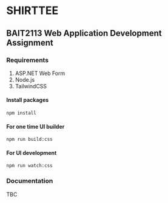 # SHIRTTEE
## BAIT2113 Web Application Development Assignment

### Requirements
1. ASP.NET Web Form
2. Node.js
3. TailwindCSS

#### Install packages
 `npm install`
#### For one time UI builder
   `npm run build:css` 
#### For UI development 
   `npm run watch:css` 

### Documentation
TBC

